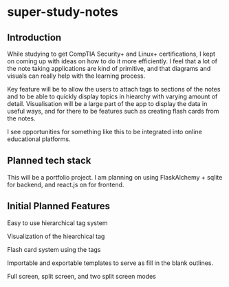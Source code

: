 # super-study-notes
## Introduction
While studying to get CompTIA Security+ and Linux+ certifications, I kept on coming up with ideas on how to do it more efficiently.
I feel that a lot of the note taking applications are kind of primitive, and that diagrams and visuals can really help
with the learning process.

Key feature will be to allow the users to attach tags to sections of the notes and to be able to quickly display
topics in hiearchy with varying amount of detail. Visualisation will be a large part of the app to display the data
in useful ways, and for there to be features such as creating flash cards from the notes.

I see opportunities for something like this to be integrated into online educational platforms.

## Planned tech stack
This will be a portfolio project. I am planning on using FlaskAlchemy + sqlite for backend, and react.js on for frontend.

## Initial Planned Features
Easy to use hierarchical tag system

Visualization of the hiearchical tag

Flash card system using the tags

Importable and exportable templates to serve as fill in the blank outlines.

Full screen, split screen, and two split screen modes








